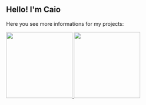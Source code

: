 ## Hello! I'm Caio

Here you see more informations for my projects:

<!-- <div align="center"> -->
<a href="https://github.com/Caioaraujo48">
<img height="180em" src="https://github-readme-stats.vercel.app/api?username=Caioaraujo48&show_icons=true&include_all_commits=true&theme=gotham"/>
<a href="https://github.com/Caioaraujo48/github-readme-stats">
<img height="180em" src="https://github-readme-stats.vercel.app/api/top-langs/?username=Caioaraujo48&layout=compact&theme=gotham&langs_count=6" />
<!-- </div> -->
